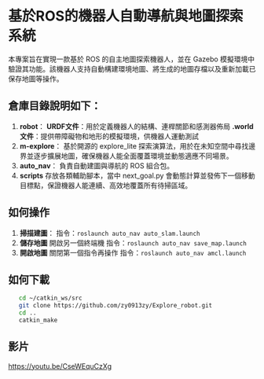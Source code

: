 # 基於ROS的機器人自動導航與地圖探索系統
本專案旨在實現一款基於 ROS 的自主地圖探索機器人，並在 Gazebo 模擬環境中驗證其功能。該機器人支持自動構建環境地圖、將生成的地圖存檔以及重新加載已保存地圖等操作。
## 倉庫目錄說明如下：
1. **robot**：
   **URDF文件**：用於定義機器人的結構、連桿關節和感測器佈局
   **.world文件**：提供帶障礙物和地形的模擬環境，供機器人運動測試
2. **m-explore**：
   基於開源的 explore_lite 探索演算法，用於在未知空間中尋找邊界並逐步擴展地圖，確保機器人能全面覆蓋環境並動態適應不同場景。
3. **auto_nav**：
   負責自動建圖與導航的 ROS 組合包。
4. **scripts**
   存放各類輔助腳本，當中 next_goal.py 會動態計算並發佈下一個移動目標點，保證機器人能連續、高效地覆蓋所有待掃區域。
## 如何操作
1. **掃描建圖**：
   指令：`roslaunch auto_nav auto_slam.launch` 
2. **儲存地圖**
   開啟另一個終端機
   指令：`roslaunch auto_nav save_map.launch` 
3. **開啟地圖**
   關閉第一個指令再操作
   指令：`roslaunch auto_nav amcl.launch`
## 如何下載
```bash
   cd ~/catkin_ws/src
   git clone https://github.com/zy0913zy/Explore_robot.git
   cd ..
   catkin_make
```
## 影片
https://youtu.be/CseWEquCzXg





